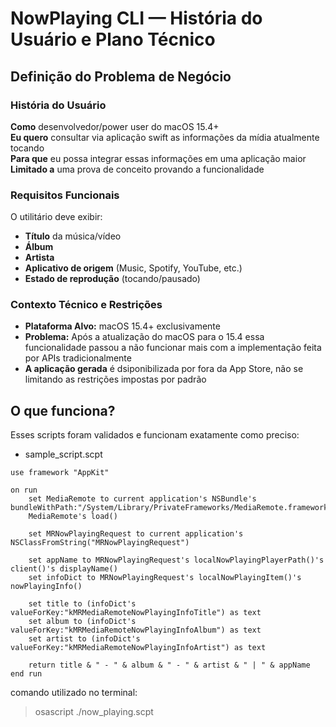 # NowPlaying CLI — História do Usuário e Plano Técnico

## Definição do Problema de Negócio

### História do Usuário

**Como** desenvolvedor/power user do macOS 15.4+  
**Eu quero** consultar via aplicação swift as informações da mídia atualmente tocando  
**Para que** eu possa integrar essas informações em uma aplicação maior
**Limitado a** uma prova de conceito provando a funcionalidade

### Requisitos Funcionais

O utilitário deve exibir:

- **Título** da música/vídeo
- **Álbum**
- **Artista**
- **Aplicativo de origem** (Music, Spotify, YouTube, etc.)
- **Estado de reprodução** (tocando/pausado)

### Contexto Técnico e Restrições

- **Plataforma Alvo:** macOS 15.4+ exclusivamente
- **Problema:** Após a atualização do macOS para o 15.4 essa funcionalidade passou a não funcionar mais com a implementação feita por APIs tradicionalmente
- **A aplicação gerada** é dsiponibilizada por fora da App Store, não se limitando as restrições impostas por padrão

## O que funciona?

Esses scripts foram validados e funcionam exatamente como preciso:

- sample_script.scpt

```
use framework "AppKit"

on run
	set MediaRemote to current application's NSBundle's bundleWithPath:"/System/Library/PrivateFrameworks/MediaRemote.framework/"
	MediaRemote's load()

	set MRNowPlayingRequest to current application's NSClassFromString("MRNowPlayingRequest")

	set appName to MRNowPlayingRequest's localNowPlayingPlayerPath()'s client()'s displayName()
	set infoDict to MRNowPlayingRequest's localNowPlayingItem()'s nowPlayingInfo()

	set title to (infoDict's valueForKey:"kMRMediaRemoteNowPlayingInfoTitle") as text
	set album to (infoDict's valueForKey:"kMRMediaRemoteNowPlayingInfoAlbum") as text
	set artist to (infoDict's valueForKey:"kMRMediaRemoteNowPlayingInfoArtist") as text

	return title & " - " & album & " - " & artist & " | " & appName
end run
```

comando utilizado no terminal:

> osascript ./now_playing.scpt
